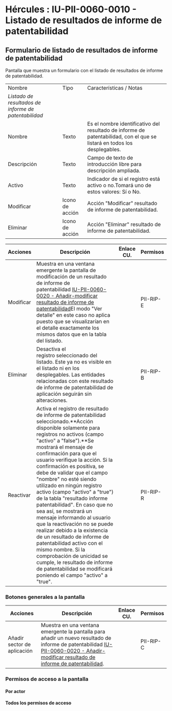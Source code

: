 # Hércules : IU\-PII\-0060\-0010 \- Listado de resultados de informe de patentabilidad



## Formulario de listado de resultados de informe de patentabilidad

Pantalla que muestra un formulario con el listado de resultados de informe de patentabilidad.



|  | | |
| --- | --- | --- |
| Nombre | Tipo | Características / Notas |
| *Listado de resultados de informe de patentabilidad* | | |
| Nombre | Texto | Es el nombre identificativo del resultado de informe de patentabilidad, con el que se listará en todos los desplegables. |
| Descripción | Texto | Campo de texto de introducción libre para descripción ampliada. |
| Activo | Texto | Indicador de si el registro está activo o no.Tomará uno de estos valores: Sí o No. |
| Modificar | Icono de acción | Acción "Modificar" resultado de informe de patentabilidad. |
| Eliminar | Icono de acción | Acción "Eliminar" resultado de informe de patentabilidad. |



| Acciones | Descripción | Enlace CU. | Permisos |
| --- | --- | --- | --- |
| Modificar | Muestra en una ventana emergente la pantalla de modificación de un resultado de informe de patentabilidad [IU\-PII\-0060\-0020 \- Añadir\-modificar resultado de informe de patentabilidad](/hercules/sgi-sistema-de-gestion-de-investigacion/requisitos-y-analisis-funcional/analisis-funcional-sgi-hercules/pii-modulo-de-propiedad-industrial-e-intelectual/pii-interfaz-de-usuario/iu-pii-0060-gestion-de-resultados-de-informe-de-patentabilidad/iu-pii-0060-0020-anadir-modificar-resultado-de-informe-de-patentabilidad.md "/hercules/sgi-sistema-de-gestion-de-investigacion/requisitos-y-analisis-funcional/analisis-funcional-sgi-hercules/pii-modulo-de-propiedad-industrial-e-intelectual/pii-interfaz-de-usuario/iu-pii-0060-gestion-de-resultados-de-informe-de-patentabilidad/iu-pii-0060-0020-anadir-modificar-resultado-de-informe-de-patentabilidad.md")El modo "Ver detalle" en este caso no aplica puesto que se visualizarían en el detalle exactamente los mismos datos que en la tabla del listado. |  | PII\-RIP\-E |
| Eliminar | Desactiva el registro seleccionado del listado. Este ya no es visible en el listado ni en los desplegables. Las entidades relacionadas con este resultado de informe de patentabilidad de aplicación seguirán sin alteraciones. |  | PII\-RIP\-B |
| Reactivar | Activa el registro de resultado de informe de patentabilidad seleccionado.**Acción disponible solamente para registros no activos (campo "activo" a "false").**Se mostrará el mensaje de confirmación para que el usuario verifique la acción. Si la confirmación es positiva, se debe de validar que el campo "nombre" no esté siendo utilizado en ningún registro activo (campo "activo" a "true") de la tabla "resultado informe patentabilidad". En caso que no sea así, se mostrará un mensaje informando al usuario que la reactivación no se puede realizar debido a la existencia de un resultado de informe de patentabilidad activo con el mismo nombre. Si la comprobación de unicidad se cumple, le resultado de informe de patentabilidad se modificará poniendo el campo "activo" a "true". |  | PII\-RIP\-R |

### Botones generales a la pantalla



| Acciones | Descripción | Enlace CU. | Permisos |
| --- | --- | --- | --- |
| Añadir sector de aplicación | Muestra en una ventana emergente la pantalla para añadir un nuevo resultado de informe de patentabilidad [IU\-PII\-0060\-0020 \- Añadir\-modificar resultado de informe de patentabilidad](/hercules/sgi-sistema-de-gestion-de-investigacion/requisitos-y-analisis-funcional/analisis-funcional-sgi-hercules/pii-modulo-de-propiedad-industrial-e-intelectual/pii-interfaz-de-usuario/iu-pii-0060-gestion-de-resultados-de-informe-de-patentabilidad/iu-pii-0060-0020-anadir-modificar-resultado-de-informe-de-patentabilidad.md "/hercules/sgi-sistema-de-gestion-de-investigacion/requisitos-y-analisis-funcional/analisis-funcional-sgi-hercules/pii-modulo-de-propiedad-industrial-e-intelectual/pii-interfaz-de-usuario/iu-pii-0060-gestion-de-resultados-de-informe-de-patentabilidad/iu-pii-0060-0020-anadir-modificar-resultado-de-informe-de-patentabilidad.md"). |  | PII\-RIP\-C |

### Permisos de acceso a la pantalla

#### Por actor

#### Todos los permisos de acceso




